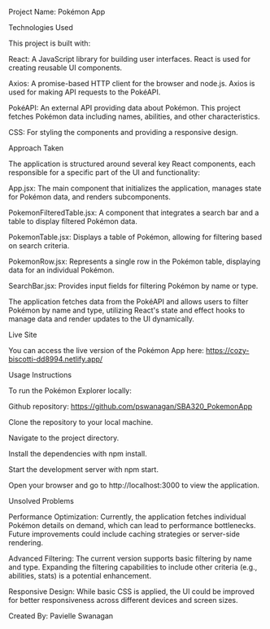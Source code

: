 Project Name: Pokémon App

Technologies Used

This project is built with:

React: A JavaScript library for building user interfaces. React is used for creating reusable UI components.

Axios: A promise-based HTTP client for the browser and node.js. Axios is used for making API requests to the PokéAPI.

PokéAPI: An external API providing data about Pokémon. This project fetches Pokémon data including names, abilities, and other characteristics.

CSS: For styling the components and providing a responsive design.

Approach Taken

The application is structured around several key React components, each responsible for a specific part of the UI and functionality:

App.jsx: The main component that initializes the application, manages state for Pokémon data, and renders subcomponents.

PokemonFilteredTable.jsx: A component that integrates a search bar and a table to display filtered Pokémon data.

PokemonTable.jsx: Displays a table of Pokémon, allowing for filtering based on search criteria.

PokemonRow.jsx: Represents a single row in the Pokémon table, displaying data for an individual Pokémon.

SearchBar.jsx: Provides input fields for filtering Pokémon by name or type.

The application fetches data from the PokéAPI and allows users to filter Pokémon by name and type, utilizing React's state and effect hooks to manage data and render updates to the UI dynamically.

Live Site

You can access the live version of the Pokémon App here: https://cozy-biscotti-dd8994.netlify.app/

Usage Instructions

To run the Pokémon Explorer locally:

Github repository: https://github.com/pswanagan/SBA320_PokemonApp

Clone the repository to your local machine.

Navigate to the project directory.

Install the dependencies with npm install.

Start the development server with npm start.

Open your browser and go to http://localhost:3000 to view the application.

Unsolved Problems

Performance Optimization: Currently, the application fetches individual Pokémon details on demand, which can lead to performance bottlenecks. Future improvements could include caching strategies or server-side rendering.

Advanced Filtering: The current version supports basic filtering by name and type. Expanding the filtering capabilities to include other criteria (e.g., abilities, stats) is a potential enhancement.

Responsive Design: While basic CSS is applied, the UI could be improved for better responsiveness across different devices and screen sizes.

Created By: Pavielle Swanagan